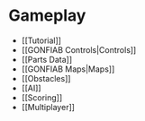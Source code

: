# Gameplay
- [[Tutorial]]
- [[GONFIAB Controls|Controls]]
- [[Parts Data]]
- [[GONFIAB Maps|Maps]]
- [[Obstacles]]
- [[AI]]
- [[Scoring]]
- [[Multiplayer]]